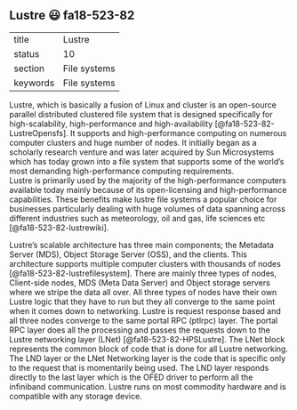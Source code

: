 ## Lustre :smiley: fa18-523-82


|          |              |
| -------- | ------------ |
| title    | Lustre       | 
| status   | 10           |
| section  | File systems |
| keywords | File systems |



Lustre, which is basically a fusion of Linux and cluster is an open-source parallel distributed clustered file system that is designed specifically for high-scalability, high-performance and high-availability [@fa18-523-82-LustreOpensfs]. It supports and high-performance computing on numerous computer clusters and huge number of nodes. It initially began as a scholarly research venture and was later acquired by Sun Microsystems which has today grown into a file system that supports some of the world’s most demanding high-performance computing requirements.  
Lustre is primarily used by the majority of the high-performance computers available today mainly because of its open-licensing and high-performance capabilities. These benefits make lustre file systems a popular choice for businesses particularly dealing with huge volumes of data spanning across different industries such as meteorology, oil and gas, life sciences etc [@fa18-523-82-lustrewiki].

Lustre’s scalable architecture has three main components; the Metadata Server (MDS), Object Storage Server (OSS), and the clients. This architecture supports multiple computer clusters with thousands of nodes [@fa18-523-82-lustrefilesystem]. There are mainly three types of nodes, Client-side nodes, MDS (Meta Data Server) and Object storage servers where we stripe the data all over. All three types of nodes have their own Lustre logic that they have to run but they all converge to the same point when it comes down to networking. Lustre is request response based and all three nodes converge to the same portal RPC (ptlrpc) layer. The portal RPC layer does all the processing and passes the requests down to the Lustre networking layer (LNet) [@fa18-523-82-HPSLustre]. The LNet block represents the common block of code that is done for all Lustre networking. The LND layer or the LNet Networking layer is the code that is specific only to the request that is momentarily being used. The LND layer responds directly to the last layer which is the OFED driver to perform all the infiniband communication. Lustre runs on most commodity hardware and is compatible with any storage device. 



     
